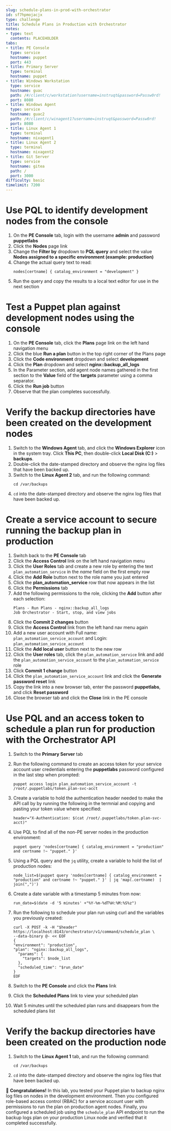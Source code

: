```yaml
---
slug: schedule-plans-in-prod-with-orchestrator
id: sf7hpmojacjx
type: challenge
title: Schedule Plans in Production with Orchestrator
notes:
- type: text
  contents: PLACEHOLDER
tabs:
- title: PE Console
  type: service
  hostname: puppet
  port: 443
- title: Primary Server
  type: terminal
  hostname: puppet
- title: Windows Workstation
  type: service
  hostname: guac
  path: /#/client/c/workstation?username=instruqt&password=Passw0rd!
  port: 8080
- title: Windows Agent
  type: service
  hostname: guac2
  path: /#/client/c/winagent1?username=instruqt&password=Passw0rd!
  port: 8080
- title: Linux Agent 1
  type: terminal
  hostname: nixagent1
- title: Linux Agent 2
  type: terminal
  hostname: nixagent2
- title: Git Server
  type: service
  hostname: gitea
  path: /
  port: 3000
difficulty: basic
timelimit: 7200
---
```

Use PQL to identify development nodes from the console
========

1. On the **PE Console** tab, login with the username **admin** and password **puppetlabs**
2. Click the **Nodes** page link
3. Change the **Filter by** dropdown to **PQL query** and select the value **Nodes assigned to a specific environment (example: production)**
4. Change the actual query text to read:
    ```
    nodes[certname] { catalog_environment = "development" }
    ```
5. Run the query and copy the results to a local text editor for use in the next section

Test a Puppet plan against development nodes using the console
========

1. On the **PE Console** tab, click the **Plans** page link on the left hand navigation menu
2. Click the blue **Run a plan** button in the top right corner of the Plans page
3. Click the **Code environment** dropdown and select **development**
4.  Click the **Plan** dropdown and select **nginx::backup_all_logs**
5. In the Parameter section, add agent node names gathered in the first section to the **Value** field of the **targets** parameter using a comma separator.
6. Click the **Run job** button
7. Observe that the plan completes successfully.

Verify the backup directories have been created on the development nodes
========

1. Switch to the **Windows Agent** tab, and click the **Windows Explorer** icon in the system tray. Click **This PC**, then double-click **Local Disk (C:)** > **backups**.
2. Double-click the date-stamped directory and observe the nginx log files that have been backed up.
3. Switch to the **Linux Agent 2** tab, and run the following command:
    ```
    cd /var/backups
    ```
4. `cd` into the date-stamped directory and observe the nginx log files that have been backed up.

Create a service account to secure running the backup plan in production
========

1. Switch back to the **PE Console** tab
2. Click the **Access Control** link on the left hand navigation menu
3. Click the **User Roles** tab and create a new role by entering the text `plan_automation_service` in the *name* field on the first empty row
4. Click the **Add Role** button next to the role name you just entered
5. Click the **plan_automation_service** row that now appears in the list
6. Click the **Permissions** tab
7. Add the following permissions to the role, clicking the **Add** button after each selection:
   ```
   Plans - Run Plans - nginx::backup_all_logs
   Job Orchestrator - Start, stop, and view jobs
   ```
8. Click the **Commit 2 changes** button
9. Click the **Access Control** link from the left hand nav menu again
10. Add a new user account with Full name: `plan_automation_service_account` and Login: `plan_automation_service_account`
11. Click the **Add local user** button next to the new row
12. Click the **User roles** tab, click the `plan_automation_service` link and add the `plan_automation_service_account` to the `plan_automation_service` role
13. Click **Commit 1 change** button
14. Click the `plan_automation_service_account` link and click the **Generate password reset** link
15. Copy the link into a new browser tab, enter the password **puppetlabs**, and click **Reset password**
16. Close the browser tab and click the **Close** link in the PE console

Use PQL and an access token to schedule a plan run for production with the Orchestrator API
========

1. Switch to the **Primary Server** tab
2. Run the following command to create an access token for your service account user credentials entering the **puppetlabs** password configured in the last step when prompted:
    ```
    puppet access login plan_automation_service_account -t /root/.puppetlabs/token.plan-svc-acct
    ```
3. Create a variable to hold the authentication header needed to make the API call by by running the following in the termnial and copying and pasting your token value where specified:
    ```
    header="X-Authentication: $(cat /root/.puppetlabs/token.plan-svc-acct)"
    ```

4. Use PQL to find all of the non-PE server nodes in the production environment:
    ```
    puppet query 'nodes[certname] { catalog_environment = "production" and certname !~ "puppet." }'
    ```

5. Using a PQL query and the `jq` utility, create a variable to hold the list of production nodes:
    ```
    node_list=$(puppet query 'nodes[certname] { catalog_environment = "production" and certname !~ "puppet." }' | jq 'map(.certname)  | join(",")')
    ```

6. Create a date variable with a timestamp 5 minutes from now:
    ```
    run_date=$(date -d '5 minutes' +"%Y-%m-%dT%H:%M:%S%z")
    ```

7. Run the following to schedule your plan run using curl and the variables you previously created:
    ```
    curl -X POST -k -H "$header" https://localhost:8143/orchestrator/v1/command/schedule_plan \
    --data-binary @- << EOF
    {
    "environment": "production",
    "plan": "nginx::backup_all_logs",
      "params": {
        "targets": $node_list
      },
      "scheduled_time": "$run_date"
    }
    EOF
    ```

8. Switch to the **PE Console** and click the **Plans** link
9. Click the **Scheduled Plans** link to view your scheduled plan
10. Wait 5 minutes until the scheduled plan runs and disappears from the scheduled plans list

Verify the backup directories have been created on the production node
========

1. Switch to the **Linux Agent 1** tab, and run the following command:
    ```
    cd /var/backups
    ```
2. `cd` into the date-stamped directory and observe the nginx log files that have been backed up.

🎈 **Congratulations!** In this lab, you tested your Puppet plan to backup nginx log files on nodes in the development environment. Then you configured role-based access control (RBAC) for a service account user with permissions to run the plan on production agent nodes. Finally, you configured a scheduled job using the `schedule_plan` API endpoint to run the backup logs plan on your production Linux node and verified that it completed successfully.